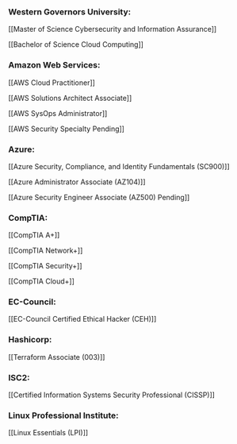 ### Western Governors University:

[[Master of Science Cybersecurity and Information Assurance]]

[[Bachelor of Science Cloud Computing]]

### Amazon Web Services:

[[AWS Cloud Practitioner]]

[[AWS Solutions Architect Associate]]

[[AWS SysOps Administrator]]

[[AWS Security Specialty Pending]]

### Azure:

[[Azure Security, Compliance, and Identity Fundamentals (SC900)]]

[[Azure Administrator Associate (AZ104)]]

[[Azure Security Engineer Associate (AZ500) Pending]]

### CompTIA:

[[CompTIA A+]]

[[CompTIA Network+]]

[[CompTIA Security+]]

[[CompTIA Cloud+]]

### EC-Council:

[[EC-Council Certified Ethical Hacker (CEH)]]

### Hashicorp:

[[Terraform Associate (003)]]

### ISC2:

[[Certified Information Systems Security Professional (CISSP)]]

### Linux Professional Institute:

[[Linux Essentials (LPI)]]




